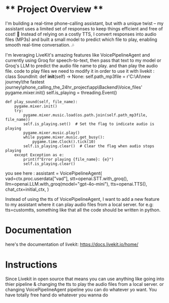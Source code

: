 # ** Project Overview **

 I'm building a real-time phone-calling assistant, but with a unique twist – my assistant uses a limited set of responses to keep things efficient and free of cost! 🎉 Instead of relying on a costly TTS, I convert responses into audio files (MP3s) and built a small model to predict which file to play, enabling smooth real-time conversation. 🎶

I'm leveraging LiveKit's amazing features like VoicePipelineAgent and currently using Groq for speech-to-text, then pass that text to my model or Groq's LLM to predict the audio file name to play. and than play the audio file.
code to play files we need to modify it in order to use it with livekit :
class SoundInit:
    def __init__(self) -> None:
        self.path_mp3file =  r'C:\\AI\\new journey\\the fastest journey\\phone_calling_the_24hr_project\\app\\Backend\\Voice_files'
        pygame.mixer.init()
        self.is_playing = threading.Event()

    def play_sound(self, file_name):
        pygame.mixer.init()
        try:
            pygame.mixer.music.load(os.path.join(self.path_mp3file, file_name))
            self.is_playing.set()  # Set the flag to indicate audio is playing
            pygame.mixer.music.play()
            while pygame.mixer.music.get_busy():
                pygame.time.Clock().tick(10)
            self.is_playing.clear()  # Clear the flag when audio stops playing
        except Exception as e:
            print(f"Error playing {file_name}: {e}")
            self.is_playing.clear()


you see here :
assistant = VoicePipelineAgent(
        vad=ctx.proc.userdata["vad"],
        stt=openai.STT.with_groq(),
        llm=openai.LLM.with_groq(model="gpt-4o-mini"),
        tts=openai.TTS(),
        chat_ctx=initial_ctx,
    )



Instead of using the tts of VoicePipelineAgent, I want to add a new feature to my assistant where it can play audio files from a local server.
for e.g:
tts=customtts,
something like that
all the code should be written in python.


# Documentation
here's the documentation of livekit: https://docs.livekit.io/home/


# Instructions
Since Livekit in open source that means you can use anything like going into thier pipeline & changing the tts to play the audio files from a local server. or changing VoicePipelineAgent pipeline you can do whatever yo want.
You have totally free hand do whatever you wanna do


